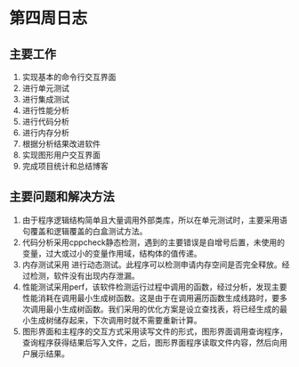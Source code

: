 # 第四周日志
## 主要工作
1. 实现基本的命令行交互界面
2. 进行单元测试
3. 进行集成测试
4. 进行性能分析
5. 进行代码分析
6. 进行内存分析
7. 根据分析结果改进软件
8. 实现图形用户交互界面
9. 完成项目统计和总结博客

## 主要问题和解决方法
1. 由于程序逻辑结构简单且大量调用外部类库，所以在单元测试时，主要采用语句覆盖和逻辑覆盖的白盒测试方法。
2. 代码分析采用cppcheck静态检测，遇到的主要错误是自增号后置，未使用的变量，过大或过小的变量作用域，结构体的值传递。
3. 内存测试采用 进行动态测试。此程序可以检测申请内存空间是否完全释放。经过检测，软件没有出现内存泄漏。
4. 性能测试采用perf，该软件检测运行过程中调用的函数，经过分析，发现主要性能消耗在调用最小生成树函数。这是由于在调用遍历函数生成线路时，要多次调用最小生成树函数。我们采用的优化方案是设立查找表，将已经生成的最小生成树储存起来，下次调用时就不需要重新计算。
5. 图形界面和主程序的交互方式采用读写文件的形式，图形界面调用查询程序，查询程序获得结果后写入文件，之后，图形界面程序读取文件内容，然后向用户展示结果。
